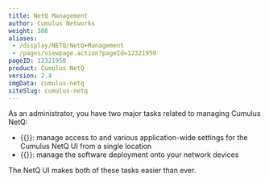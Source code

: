 ```yaml
---
title: NetQ Management
author: Cumulus Networks
weight: 300
aliases:
 - /display/NETQ/NetQ+Management
 - /pages/viewpage.action?pageId=12321950
pageID: 12321950
product: Cumulus NetQ
version: 2.4
imgData: cumulus-netq
siteSlug: cumulus-netq
---
```

As an administrator, you have two major tasks related to managing Cumulus NetQ:

- {{<link title="Application Management">}}: manage access to and various application-wide settings for the Cumulus NetQ UI from a single location
- {{<link title="Lifecycle Management">}}: manage the software deployment onto your network devices

The NetQ UI makes both of these tasks easier than ever.
